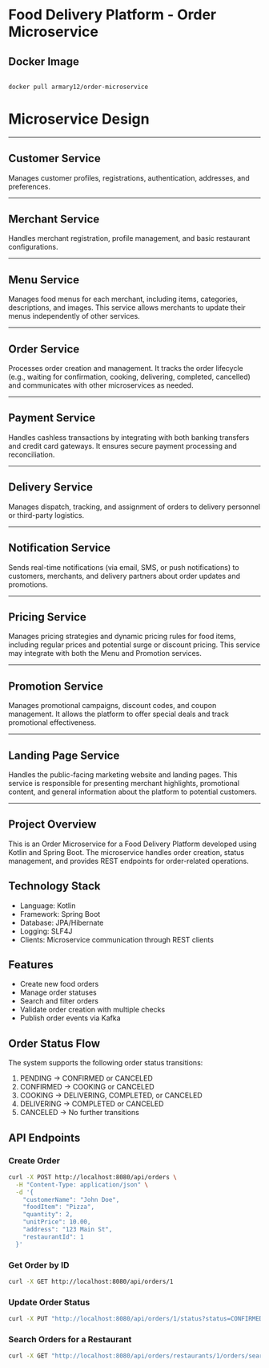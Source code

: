 # Food Delivery Platform - Order Microservice

## Docker Image
```bash

docker pull armary12/order-microservice
```

# Microservice Design

---

## Customer Service
Manages customer profiles, registrations, authentication, addresses, and preferences.

---

## Merchant Service
Handles merchant registration, profile management, and basic restaurant configurations.

---

## Menu Service
Manages food menus for each merchant, including items, categories, descriptions, and images. This service allows merchants to update their menus independently of other services.

---

## Order Service
Processes order creation and management. It tracks the order lifecycle (e.g., waiting for confirmation, cooking, delivering, completed, cancelled) and communicates with other microservices as needed.

---

## Payment Service
Handles cashless transactions by integrating with both banking transfers and credit card gateways. It ensures secure payment processing and reconciliation.

---

## Delivery Service
Manages dispatch, tracking, and assignment of orders to delivery personnel or third-party logistics.

---

## Notification Service
Sends real-time notifications (via email, SMS, or push notifications) to customers, merchants, and delivery partners about order updates and promotions.

---

## Pricing Service
Manages pricing strategies and dynamic pricing rules for food items, including regular prices and potential surge or discount pricing. This service may integrate with both the Menu and Promotion services.

---

## Promotion Service
Manages promotional campaigns, discount codes, and coupon management. It allows the platform to offer special deals and track promotional effectiveness.

---

## Landing Page Service
Handles the public-facing marketing website and landing pages. This service is responsible for presenting merchant highlights, promotional content, and general information about the platform to potential customers.

---

## Project Overview
This is an Order Microservice for a Food Delivery Platform developed using Kotlin and Spring Boot. The microservice handles order creation, status management, and provides REST endpoints for order-related operations.

## Technology Stack
- Language: Kotlin
- Framework: Spring Boot
- Database: JPA/Hibernate
- Logging: SLF4J
- Clients: Microservice communication through REST clients

## Features
- Create new food orders
- Manage order statuses
- Search and filter orders
- Validate order creation with multiple checks
- Publish order events via Kafka

## Order Status Flow
The system supports the following order status transitions:
1. PENDING → CONFIRMED or CANCELED
2. CONFIRMED → COOKING or CANCELED
3. COOKING → DELIVERING, COMPLETED, or CANCELED
4. DELIVERING → COMPLETED or CANCELED
5. CANCELED → No further transitions

## API Endpoints

### Create Order
```bash
curl -X POST http://localhost:8080/api/orders \
  -H "Content-Type: application/json" \
  -d '{
    "customerName": "John Doe",
    "foodItem": "Pizza",
    "quantity": 2,
    "unitPrice": 10.00,
    "address": "123 Main St",
    "restaurantId": 1
  }'
```

### Get Order by ID
```bash
curl -X GET http://localhost:8080/api/orders/1
```

### Update Order Status
```bash
curl -X PUT "http://localhost:8080/api/orders/1/status?status=CONFIRMED"
```

### Search Orders for a Restaurant
```bash
curl -X GET "http://localhost:8080/api/orders/restaurants/1/orders/search?status=PENDING&page=0&size=10"
```
